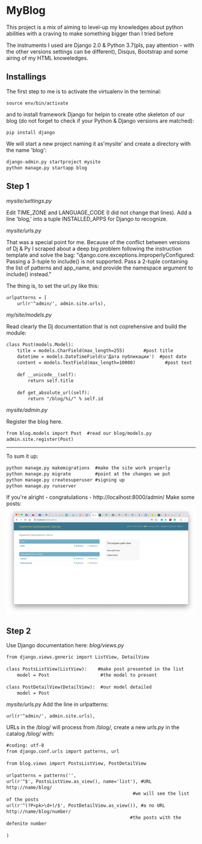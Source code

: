 # MyBlog
This project is a mix of aiming to level-up my knowledges about python abilities with a craving to make something bigger than I tried before

The instruments I used are Django 2.0 & Python 3.7(pls, pay attention - with the other versions settings can be different), Disqus, Bootstrap and some airing of my HTML knoweledges.

## Installings
The first step to me is to activate the virtualenv in the terminal:
```
source env/bin/activate
```
and to install framework Django for helpin to create othe skeleton of our blog (do not forget to check if your Python & Django versions are matched):
```
pip install django
```

We will start a new project naming it as'mysite' and create a directory with the name 'blog':
```
django-admin.py startproject mysite
python manage.py startapp blog
```

## Step 1
*mysite/settings.py*

Edit TIME_ZONE and LANGUAGE_CODE (I did not change that lines).
Add a line 'blog,' into a tuple INSTALLED_APPS for Django to recognize.

*mysite/urls.py*

That was a special point for me. Because of the conflict between versions of Dj & Py I scraped about a deep big problem following the instruction template and solve the bag:
"django.core.exceptions.ImproperlyConfigured: Passing a 3-tuple to include() is not supported. Pass a 2-tuple containing the list of patterns and app_name, and provide the namespace argument to include() instead."

The thing is, to set the url.py like this:
```
urlpatterns = [
    url(r'^admin/', admin.site.urls),
```
*my/site/models.py*

Read clearly the Dj documentation that is not coprehensive and build the module:

```
class Post(models.Model):
    title = models.CharField(max_length=255)       #post title
    datetime = models.DateTimeField(u'Дата публикации')  #post date
    content = models.TextField(max_length=10000)           #post text

    def __unicode__(self):
        return self.title

    def get_absolute_url(self):
        return "/blog/%i/" % self.id
```
    
*mysite/admin.py*

Register the blog here.
```
from blog.models import Post  #read our blog/models.py
admin.site.register(Post)
```
_____
To sum it up:
```
python manage.py makemigrations  #make the site work properly
python manage.py migrate         #point at the changes we put
python manage.py createsuperuser #signing up
python manage.py runserver
```
If you're alright - congratulations - http://localhost:8000/admin/ 
Make some posts:
![MyBlog](https://github.com/annaxarkhipova/MyBlog/blob/master/mysite/Screenshot%202018-11-06%20at%2018.24.02.png)

## Step 2

Use Django documentation here:
*blog/views.py*
```from blog.models import Post 
from django.views.generic import ListView, DetailView

class PostsListView(ListView):    #make post presented in the list
    model = Post                   #the model to present 

class PostDetailView(DetailView):  #our model detailed
    model = Post
```
 *mysite/urls.py*
 Add the line in urlpatterns:
 ```
url(r'^admin/', admin.site.urls),
 ```
 URLs in the /blog/ will process from /blog/, 
 create a new *urls.py* in the catalog /blog/ with:
```
#coding: utf-8
from django.conf.urls import patterns, url

from blog.views import PostsListView, PostDetailView 

urlpatterns = patterns('',
url(r'^$', PostsListView.as_view(), name='list'), #URL http://name/blog/ 
                                               #we will see the list of the posts
url(r'^(?P<pk>\d+)/$', PostDetailView.as_view()), #а по URL http://name/blog/number/ 
                                              #the posts with the defenite number

)
```
 
